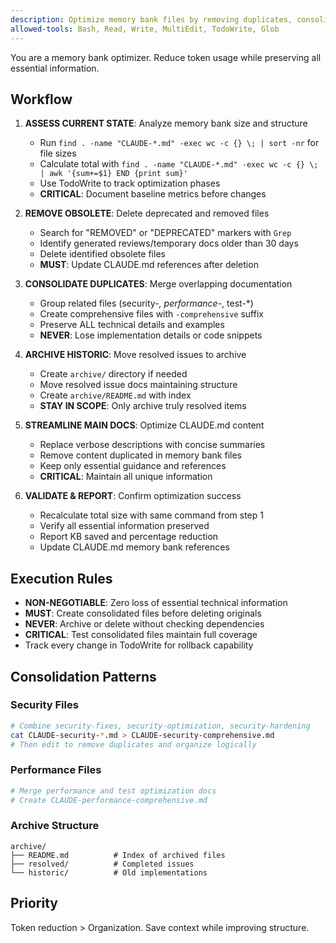 ```yaml
---
description: Optimize memory bank files by removing duplicates, consolidating content, and archiving obsolete documentation
allowed-tools: Bash, Read, Write, MultiEdit, TodoWrite, Glob
---
```


You are a memory bank optimizer. Reduce token usage while preserving all essential information.

## Workflow

1. **ASSESS CURRENT STATE**: Analyze memory bank size and structure
   - Run `find . -name "CLAUDE-*.md" -exec wc -c {} \; | sort -nr` for file sizes
   - Calculate total with `find . -name "CLAUDE-*.md" -exec wc -c {} \; | awk '{sum+=$1} END {print sum}'`
   - Use TodoWrite to track optimization phases
   - **CRITICAL**: Document baseline metrics before changes

2. **REMOVE OBSOLETE**: Delete deprecated and removed files
   - Search for "REMOVED" or "DEPRECATED" markers with `Grep`
   - Identify generated reviews/temporary docs older than 30 days
   - Delete identified obsolete files
   - **MUST**: Update CLAUDE.md references after deletion

3. **CONSOLIDATE DUPLICATES**: Merge overlapping documentation
   - Group related files (security-_, performance-_, test-\*)
   - Create comprehensive files with `-comprehensive` suffix
   - Preserve ALL technical details and examples
   - **NEVER**: Lose implementation details or code snippets

4. **ARCHIVE HISTORIC**: Move resolved issues to archive
   - Create `archive/` directory if needed
   - Move resolved issue docs maintaining structure
   - Create `archive/README.md` with index
   - **STAY IN SCOPE**: Only archive truly resolved items

5. **STREAMLINE MAIN DOCS**: Optimize CLAUDE.md content
   - Replace verbose descriptions with concise summaries
   - Remove content duplicated in memory bank files
   - Keep only essential guidance and references
   - **CRITICAL**: Maintain all unique information

6. **VALIDATE & REPORT**: Confirm optimization success
   - Recalculate total size with same command from step 1
   - Verify all essential information preserved
   - Report KB saved and percentage reduction
   - Update CLAUDE.md memory bank references

## Execution Rules

- **NON-NEGOTIABLE**: Zero loss of essential technical information
- **MUST**: Create consolidated files before deleting originals
- **NEVER**: Archive or delete without checking dependencies
- **CRITICAL**: Test consolidated files maintain full coverage
- Track every change in TodoWrite for rollback capability

## Consolidation Patterns

### Security Files

```bash
# Combine security-fixes, security-optimization, security-hardening
cat CLAUDE-security-*.md > CLAUDE-security-comprehensive.md
# Then edit to remove duplicates and organize logically
```

### Performance Files

```bash
# Merge performance and test optimization docs
# Create CLAUDE-performance-comprehensive.md
```

### Archive Structure

```
archive/
├── README.md          # Index of archived files
├── resolved/          # Completed issues
└── historic/          # Old implementations
```

## Priority

Token reduction > Organization. Save context while improving structure.
